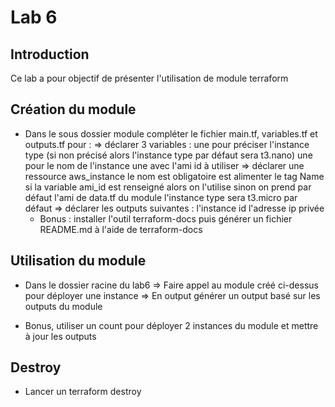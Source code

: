 # Lab 6

## Introduction
Ce lab a pour objectif de présenter l'utilisation de module terraform

## Création du module
 * Dans le sous dossier module compléter le fichier main.tf, variables.tf et outputs.tf pour :
	=> déclarer 3 variables :
		une pour préciser l'instance type (si non précisé alors l'instance type par défaut sera t3.nano)
		une pour le nom de l'instance
		une avec l'ami id à utiliser
	=> déclarer une ressource aws_instance 
		le nom est obligatoire est alimenter le tag Name
		si la variable ami_id est renseigné alors on l'utilise sinon on prend par défaut l'ami de data.tf du module
		l'instance type sera t3.micro par défaut
	=> déclarer les outputs suivantes :
		l'instance id
		l'adresse ip privée
	* Bonus : installer l'outil terraform-docs puis générer un fichier README.md à l'aide de terraform-docs

## Utilisation du module
 * Dans le dossier racine du lab6
	=> Faire appel au module créé ci-dessus pour déployer une instance
	=> En output générer un output basé sur les outputs du module

 * Bonus, utiliser un count pour déployer 2 instances du module et mettre à jour les outputs

## Destroy
 * Lancer un terraform destroy
